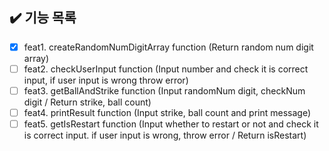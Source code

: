 ## ✔️ 기능 목록

- [x] feat1. createRandomNumDigitArray function (Return random num digit array)
- [ ] feat2. checkUserInput function (Input number and check it is correct input, if user input is wrong throw error)
- [ ] feat3. getBallAndStrike function (Input randomNum digit, checkNum digit / Return strike, ball count)
- [ ] feat4. printResult function (Input strike, ball count and print message)
- [ ] feat5. getIsRestart function (Input whether to restart or not and check it is correct input. if user input is wrong, throw error / Return isRestart)
